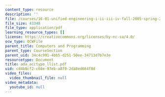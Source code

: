 ```yaml
---
content_type: resource
description: ''
file: /courses/16-01-unified-engineering-i-ii-iii-iv-fall-2005-spring-2006/cd4b8cf2c68e97eba8f92da8ed664f8d_ada_acctype_llist.pdf
file_size: 43348
file_type: application/pdf
learning_resource_types: []
license: https://creativecommons.org/licenses/by-nc-sa/4.0/
ocw_type: OCWFile
parent_title: Computers and Programming
parent_type: CourseSection
parent_uid: 34c4c991-4bb5-d251-50ee-34713d7b7e3e
resourcetype: Document
title: ada_acctype_llist.pdf
uid: cd4b8cf2-c68e-97eb-a8f9-2da8ed664f8d
video_files:
  video_thumbnail_file: null
video_metadata:
  youtube_id: null
---
```


